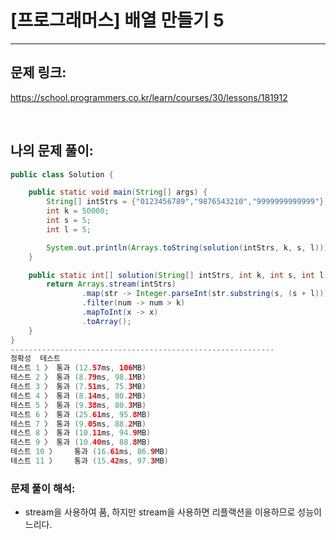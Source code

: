 # [프로그래머스] 배열 만들기 5

---

## 문제 링크:

https://school.programmers.co.kr/learn/courses/30/lessons/181912

<br>

## 나의 문제 풀이:

```java
public class Solution {

    public static void main(String[] args) {
        String[] intStrs = {"0123456789","9876543210","9999999999999"};
        int k = 50000;
        int s = 5;
        int l = 5;

        System.out.println(Arrays.toString(solution(intStrs, k, s, l)));
    }

    public static int[] solution(String[] intStrs, int k, int s, int l) {
        return Arrays.stream(intStrs)
                .map(str -> Integer.parseInt(str.substring(s, (s + l))))
                .filter(num -> num > k)
                .mapToInt(x -> x)
                .toArray();
    }
}
-----------------------------------------------------------
정확성  테스트
테스트 1 〉	통과 (12.57ms, 106MB)
테스트 2 〉	통과 (8.79ms, 98.1MB)
테스트 3 〉	통과 (7.51ms, 75.3MB)
테스트 4 〉	통과 (8.14ms, 80.2MB)
테스트 5 〉	통과 (9.38ms, 80.3MB)
테스트 6 〉	통과 (25.61ms, 95.8MB)
테스트 7 〉	통과 (9.05ms, 88.2MB)
테스트 8 〉	통과 (10.11ms, 94.9MB)
테스트 9 〉	통과 (10.40ms, 88.8MB)
테스트 10 〉	통과 (16.61ms, 86.9MB)
테스트 11 〉	통과 (15.42ms, 97.3MB)
```

### **문제 풀이 해석:**
- stream을 사용하여 품, 하지만 stream을 사용하면 리플랙션을 이용하므로 성능이 느리다.
